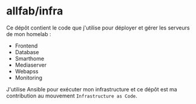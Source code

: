 # allfab/infra

Ce dépôt contient le code que j'utilise pour déployer et gérer les serveurs de mon homelab :

- Frontend
- Database
- Smarthome
- Mediaserver
- Webapss
- Monitoring


 J'utilise Ansible pour exécuter mon infrastructure et ce dépôt est ma contribution au mouvement `Infrastructure as Code`.